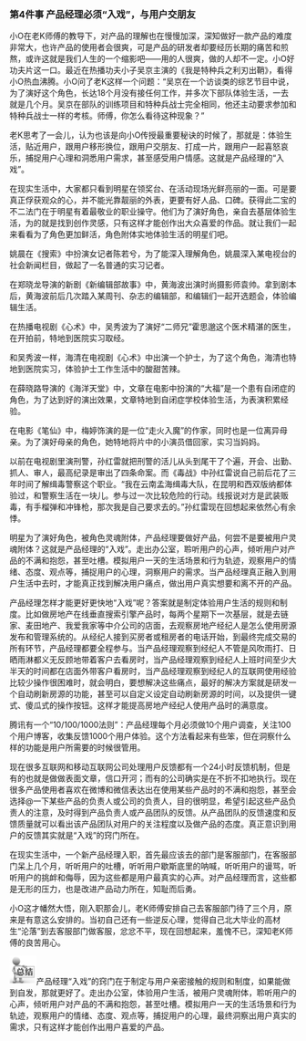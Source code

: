 ### 第4件事 产品经理必须“入戏”，与用户交朋友

小O在老K师傅的教导下，对产品的理解也在慢慢加深，深知做好一款产品的难度非常大，也许产品的使用者会很爽，可是产品的研发者却要经历长期的痛苦和煎熬，或许这就是我们人生的一个缩影吧——用的人很爽，做的人却不一定。小O好功夫片这一口。最近在热播功夫小子吴京主演的《我是特种兵之利刃出鞘》，看得小O热血沸腾。小O问了老K这样一个问题：“吴京在一个访谈类的综艺节目中说，为了演好这个角色，长达18个月没有接任何工作，并多次下部队体验生活，一去就是几个月。吴京在部队的训练项目和特种兵战士完全相同，他还主动要求参加和特种兵战士一样的考核。师傅，你怎么看待这种现象？”

老K思考了一会儿，认为也该是向小O传授最重要秘诀的时候了，那就是：体验生活，贴近用户，跟用户移形换位，跟用户交朋友、打成一片，跟用户一起喜怒哀乐，捕捉用户心理和洞悉用户需求，甚至感受用户情感。这就是产品经理的“入戏”。

在现实生活中，大家都只看到明星在领奖台、在活动现场光鲜亮丽的一面。可是要真正俘获观众的心，并不能光靠靓丽的外表，更要有好人品、口碑。获得此二宝的不二法门在于明星有着最敬业的职业操守。他们为了演好角色，亲自去基层体验生活，为的就是找到创作灵感，只有这样才能创作出大众喜爱的作品。就让我们一起来看看为了角色更加鲜活，角色附体实地体验生活的明星们吧。

姚晨在《搜索》中扮演女记者陈若兮，为了能深入理解角色，姚晨深入某电视台的社会新闻栏目，做起了一名普通的实习记者。

在郑晓龙导演的新剧《新编辑部故事》中，黄海波出演时尚摄影师袁帅。拿到剧本后，黄海波前后几次踏入某周刊、杂志的编辑部，和编辑们一起开选题会，体验编辑生活。

在热播电视剧《心术》中，吴秀波为了演好“二师兄”霍思邈这个医术精湛的医生，在开拍前，特地到医院实习取经。

和吴秀波一样，海清在电视剧《心术》中出演一个护士，为了这个角色，海清也特地到医院实习，体验护士工作生活中的酸甜苦辣。

在薛晓路导演的《海洋天堂》中，文章在电影中扮演的“大福”是一个患有自闭症的角色，为了达到好的演出效果，文章特地到自闭症学校体验生活，为表演积累经验。

在电影《笔仙》中，梅婷饰演的是一位“走火入魔”的作家，同时也是一位离异母亲。为了演好母亲的角色，她特地将片中的小演员借回家，实习当妈妈。

以前在电视剧里演刑警，孙红雷就把刑警的活儿从头到尾干了个遍，开会、出勤、抓人、审人，最高纪录是审出了四条命案。而《毒战》中孙红雷说自己前后花了三年时间了解缉毒警察这个职业。“我在云南孟海缉毒大队，在昆明和西双版纳都体验过，和警察生活在一块儿。参与过一次比较危险的行动。线报说对方是武装贩毒，有手榴弹和冲锋枪，那次我是自己要求去的。”孙红雷现在回想起来依然心有余悸。

明星为了演好角色，被角色灵魂附体，产品经理要做好产品，何尝不是要被用户灵魂附体？这就是产品经理的“入戏”。走出办公室，聆听用户的心声，倾听用户对产品的不满和抱怨，甚至吐槽。模拟用户一天的生活场景和行为轨迹，观察用户的情绪、态度、观点等，捕捉用户的心理，洞察用户的需求。当产品经理真正融入到用户生活中去时，才能真正找到解决用户痛点，做出用户真实想要和离不开的产品。

产品经理怎样才能更好更快地“入戏”呢？答案就是制定体验用户生活的规则和制度。比如做房地产在线垂直搜索引擎产品时，每两个星期下一次基层，就是去链家、麦田地产、我爱我家等中介公司的店面，去观察房地产经纪人是怎么使用房源发布和管理系统的。从经纪人接到买房者或租房者的电话开始，到最终完成交易的所有环节，产品经理都要全程参与。当产品经理观察到经纪人不管是风吹雨打、日晒雨淋都义无反顾地带着客户去看房时，当产品经理观察到经纪人上班时间至少大半天的时间都在店面外带客户看房时，当产品经理观察到经纪人的互联网使用经验比较少操作很困难时，就会明白，要想解决这些痛点，最好的解决方案就是研发一个自动刷新房源的功能，甚至可以自定义设定自动刷新房源的时间，以及提供一键式、傻瓜式的操作按钮。这样才能提高房地产经纪人使用产品时的满意度。

腾讯有一个“10/100/1000法则”：产品经理每个月必须做10个用户调查，关注100个用户博客，收集反馈1000个用户体验。这个方法看起来有些笨，但在洞察什么样的功能是用户所需要的时候很管用。

现在很多互联网和移动互联网公司处理用户反馈都有一个24小时反馈机制，但是有的也就是做做表面文章，信口开河；而有的公司确实是在不折不扣地执行。现在很多产品使用者喜欢在微博和微信表达出在使用某些产品时的不满和抱怨，甚至会选择@一下某些产品的负责人或公司的负责人，目的很明显，希望引起这些产品负责人的注意，及时得到产品负责人或产品团队的反馈。从产品团队的反馈速度和反馈质量就可以看出该产品团队对用户的关注程度以及做产品的态度。真正意识到用户的反馈其实就是“入戏”的窍门所在。

在现实生活中，一个新产品经理入职，首先最应该去的部门是客服部门，在客服部门呆上几个月，听听用户的吐槽，听听用户歇斯底里的呐喊，听听用户的谩骂，听听用户的挑衅和侮辱，因为这些都是用户最真实的心声。对产品经理而言，这些都是无形的压力，也是改进产品动力所在，知耻而后勇。

小O这才幡然大悟，刚入职那会儿，老K师傅安排自己去客服部门待了三个月，原来是有意这么安排的。当初自己还有一些逆反心理，觉得自己北大毕业的高材生“沦落”到去客服部门做客服，忿忿不平，现在回想起来，羞愧不已，深知老K师傅的良苦用心。

![](images/image01556.jpeg)产品经理“入戏”的窍门在于制定与用户亲密接触的规则和制度，如果能做到自发，那就更好了。走出办公室，体验用户生活，被用户灵魂附体，聆听用户的心声，倾听用户对产品的不满和抱怨，甚至吐槽。模拟用户一天的生活场景和行为轨迹，观察用户的情绪、态度、观点等，捕捉用户的心理，最终洞察出用户真实的需求，只有这样才能创作出用户喜爱的产品。
